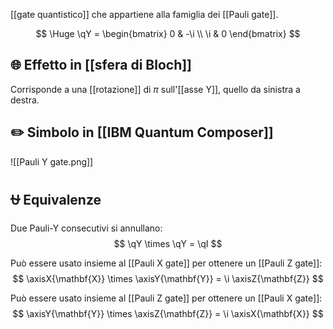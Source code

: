 [[gate quantistico]] che appartiene alla famiglia dei [[Pauli gate]].

$$
\Huge
\qY = \begin{bmatrix}
	0 & -\i \\
	\i & 0
\end{bmatrix}
$$

## 🌐 Effetto in [[sfera di Bloch]]

Corrisponde a una [[rotazione]] di $\pi$ sull'[[asse Y]], quello da sinistra a destra.

## ✏️ Simbolo in [[IBM Quantum Composer]]

![[Pauli Y gate.png]]
## ⛎ Equivalenze

Due Pauli-Y consecutivi si annullano:
$$
\qY \times \qY = \qI
$$

Può essere usato insieme al [[Pauli X gate]] per ottenere un [[Pauli Z gate]]:
$$
\axisX{\mathbf{X}} \times \axisY{\mathbf{Y}} = \i \axisZ{\mathbf{Z}}
$$

Può essere usato insieme al [[Pauli Z gate]] per ottenere un [[Pauli X gate]]:
$$
\axisY{\mathbf{Y}} \times \axisZ{\mathbf{Z}} = \i \axisX{\mathbf{X}}
$$
